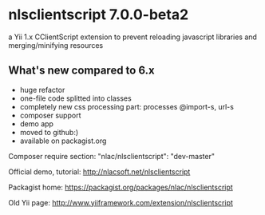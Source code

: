 nlsclientscript 7.0.0-beta2
==========================

a Yii 1.x CClientScript extension to prevent reloading javascript libraries and merging/minifying resources

What's new compared to 6.x
--------------------------
* huge refactor
* one-file code splitted into classes
* completely new css processing part: processes @import-s, url-s
* composer support
* demo app
* moved to github:)
* available on packagist.org

Composer require section: "nlac/nlsclientscript": "dev-master"


Official demo, tutorial: http://nlacsoft.net/nlsclientscript

Packagist home: https://packagist.org/packages/nlac/nlsclientscript

Old Yii page: http://www.yiiframework.com/extension/nlsclientscript